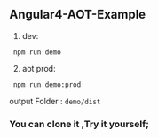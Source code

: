 Angular4-AOT-Example
---

1. dev:
```
 npm run demo
```

2. aot prod:
```
 npm run demo:prod

```

output Folder : `demo/dist`

### You can clone it ,Try it yourself;

